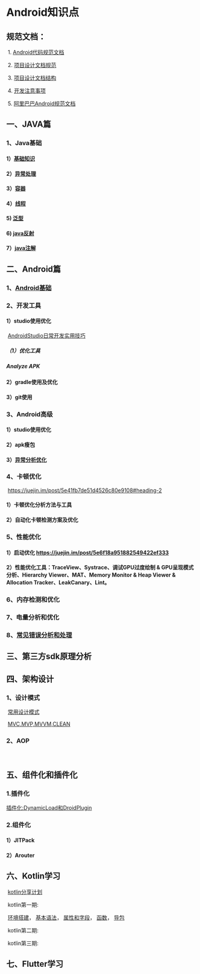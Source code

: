 # Android知识点



## 规范文档：

​	1. [Android代码规范文档](编码规范/Android代码规范文档.md)

​	2. [项目设计文档规范](编码规范/项目设计文档规范.md)

​	3. [项目设计文档结构](编码规范/项目设计文档结构.md)

​	4. [开发注意事项](编码规范/开发注意事项.md)

​	5. [阿里巴巴Android规范文档](编码规范/阿里巴巴Android规范文档.pdf)



## 一、JAVA篇

### 1、Java基础

#### 1）[基础知识](java基础/java基础.md)

#### 2）[异常处理](java基础/Java异常.md)

#### 3）[容器](java基础/容器.md)

#### 4）[线程](java基础/线程.md)

#### 5) [泛型](java基础/java泛型.md)

#### 6) [java反射](java基础/java反射.md)

#### 7）[java注解](java基础/java注解.md)



## 二、Android篇

### 1、[Android基础](android基础/android基础.md)

### 2、开发工具

#### 							1）studio使用优化

​    [AndroidStudio日常开发实用技巧](管理文档/规范文档/AndroidStudio日常开发实用技巧.md)

#####      											（1）优化工具

#####            																		Analyze APK

#### 							2）gradle使用及优化

#### 							3）git使用



### 3、Android高级

#### 							1）studio使用优化
#### 							2）apk瘦包

#### 			3）[异常分析优化](android高级/异常分析优化.md)



### 4、卡顿优化
​     	https://juejin.im/post/5e41fb7de51d4526c80e9108#heading-2
####     							1）卡顿优化分析方法与工具
####     							2）自动化卡顿检测方案及优化



### 5、性能优化

####  								1）启动优化 <https://juejin.im/post/5e6f18a951882549422ef333>

#### 								2）性能优化工具：TraceView、Systrace、调试GPU过度绘制 & GPU呈现模式分析、Hierarchy Viewer、MAT、Memory Monitor & Heap Viewer & Allocation Tracker、LeakCanary、Lint。



### 6、内存检测和优化



### 7、电量分析和优化



### 8、[常见错误分析和处理](常见错误处理.md)



## 三、第三方sdk原理分析



## 四、架构设计

### 1、设计模式

​	[常用设计模式](设计模式/设计模式.md)

​	[MVC,MVP,MVVM,CLEAN](设计模式/设计模式.md)

### 2、AOP

​	

## 五、组件化和插件化

### 1.插件化

   [插件化:DynamicLoad和DroidPlugin](组件化和插件/插件.md)

### 2.组件化

#### 				1）JITPack

####				2）Arouter



## 六、Kotlin学习

​	[kotlin分享计划](kotlin/培训计划.md)

​        kotlin第一期:

​		[环境搭建](kotlin/第一期/环境搭建.md)， [基本语法](kotlin/第一期/Kotlin-基本语法及使用.md)， [属性和字段](kotlin/第一期/Kotlin-属性与字段详解.md)， [函数](kotlin/第一期/Kotlin-函数详解.md)， [导包](kotlin/第一期/Kotlin-导包说明.md)

​        kotlin第二期:		

​	kotlin第三期:



## 七、Flutter学习